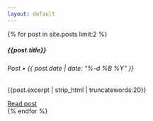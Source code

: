 ```yaml
---
layout: default
---
```


<div id="projects" class="container">
  <div class="row">
    <div class="col-sm">
        <a class="project" id="project-rs" href="https://runescape.wiki/" data-toggle="tooltip" data-placement="top" title="RuneScape Wiki" >
            <div class="logo"></div>
        </a>
    </div>
    <div class="col-sm">
        <a class="project" id="project-osrs" href="https://oldschool.runescape.wiki/" data-toggle="tooltip" data-placement="top" title="Old School RuneScape Wiki">
            <div class="logo"></div>
        </a>
    </div>
  </div>
  <div class="row">
    <div class="col-sm">
        <a class="project" id="project-rsc" href="https://classic.runescape.wiki/" data-toggle="tooltip" data-placement="top" title="RuneScape Classic Wiki" >
            <div class="logo"></div>
        </a>
    </div>
    <div class="col-sm">
        <a class="project" id="project-ptrs" href="https://pt.runescape.wiki/" data-toggle="tooltip" data-placement="top" title="Brazilian Portuguese RuneScape Wiki">
            <div class="logo"></div>
        </a>
    </div>
  </div>
</div>

<div id="posts">
    <div class="row">
        {% for post in site.posts limit:2 %}
        <div class="col">
            <div class="card">
                <div class="card-body">
                    <h5 class="card-title">{{post.title}}</h5>
                    <h6 class="card-subtitle mb-2 text-muted">Post &#8226; {{ post.date | date: "%-d %B %Y" }}</h6>
                    <p class="card-text">{{post.excerpt | strip_html | truncatewords:20}}</p>
                    <a href="{{post.url}}" class="card-link">Read post</a>
                </div>
            </div>
        </div>
        {% endfor %}
    </div>
</div>